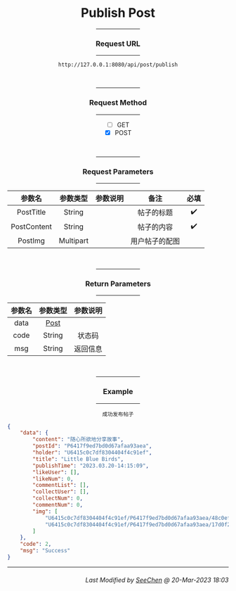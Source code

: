 <div align = "center">

# Publish Post

<hr width = "20%"/>

### Request URL
<hr width = "20%"/>

`http://127.0.0.1:8080/api/post/publish`

<br/>
<hr width = "20%"/>

### Request Method
<hr width = "20%"/>

- [ ] GET
- [X] POST

<br/>
<hr width = "20%"/>

### Request Parameters
<hr width = "20%"/>

|参数名|参数类型|参数说明|备注|必填|
|:---:|:---:|:---:|:---:|:---:|
|PostTitle|String||帖子的标题|:heavy_check_mark:|
|PostContent|String||帖子的内容|:heavy_check_mark:|
|PostImg|Multipart||用户帖子的配图||

<br/>
<hr width = "20%"/>

### Return Parameters
<hr width = "20%"/>

|参数名|参数类型|参数说明|
|:---:|:---:|:---:|
|data|[Post](https://github.com/Mobile-Internet-BIT-20/Little-Blue-Birds-MobileInternet/blob/main/Document/Structure/Post/Post.md)||
|code|String|状态码|
|msg|String|返回信息|

<br/>
<hr width = "20%"/>

### Example
<hr width = "20%"/>

`成功发布帖子`
</div>


```json
{
    "data": {
        "content": "随心所欲地分享故事",
        "postId": "P6417f9ed7bd0d67afaa93aea",
        "holder": "U6415c0c7df8304404f4c91ef",
        "title": "Little Blue Birds",
        "publishTime": "2023.03.20-14:15:09",
        "likeUser": [],
        "likeNum": 0,
        "commentList": [],
        "collectUser": [],
        "collectNum": 0,
        "commentNum": 0,
        "img": [
            "U6415c0c7df8304404f4c91ef/P6417f9ed7bd0d67afaa93aea/48c0efb1-e593-454b-9370-8453783970b0.jpg",
            "U6415c0c7df8304404f4c91ef/P6417f9ed7bd0d67afaa93aea/17d0f229-5004-4215-a6fe-5f73a3c35e42.jpg"
        ]
    },
    "code": 2,
    "msg": "Success"
}
```
---
<div align="right">

###### *Last Modified by [SeeChen](https://github.com/SeeChen/) @ 20-Mar-2023 18:03*
</div>